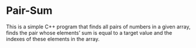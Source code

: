 # Pair-Sum
This is a simple C++ program that finds all pairs of numbers in a given array, finds the pair whose elements’ sum is equal to a target value and the indexes of these elements in the array.
